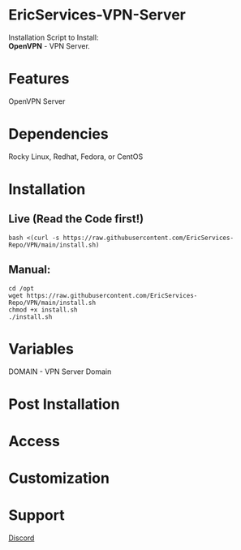 # EricServices-VPN-Server
Installation Script to Install:  
**OpenVPN** - VPN Server. 

# Features  
OpenVPN Server  

# Dependencies  
Rocky Linux, Redhat, Fedora, or CentOS  

# Installation  
## Live (Read the Code first!)  
    bash <(curl -s https://raw.githubusercontent.com/EricServices-Repo/VPN/main/install.sh)  
    
## Manual:  
    cd /opt  
    wget https://raw.githubusercontent.com/EricServices-Repo/VPN/main/install.sh  
    chmod +x install.sh  
    ./install.sh  

# Variables  
DOMAIN - VPN Server Domain  

# Post Installation  
# Access  
# Customization  
# Support    
[Discord](https://discord.gg/8nKBgURRbW)  

